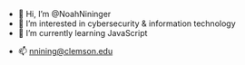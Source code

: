 - 👋 Hi, I’m @NoahNininger
- 👀 I’m interested in cybersecurity & information technology
- 🌱 I’m currently learning JavaScript
<!---
- 💞️ I’m looking to collaborate on projects to help my understanding of programming 
--->
- 📫 nnining@clemson.edu

<!---
NoahNininger/NoahNininger is a ✨ special ✨ repository because its `README.md` (this file) appears on your GitHub profile.
You can click the Preview link to take a look at your changes.
--->

